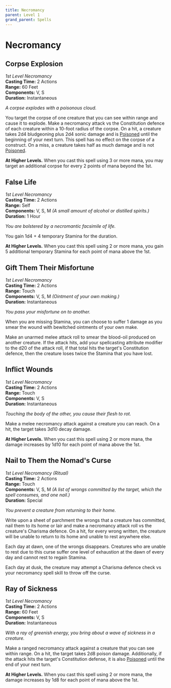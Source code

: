 ```yaml
---
title: Necromancy
parent: Level 1
grand_parent: Spells
---
```


# Necromancy

## Corpse Explosion
*1st Level Necromancy*<br>
**Casting Time:** 2 Actions<br>
**Range:** 60 Feet<br>
**Components:** V, S<br>
**Duration:** Instantaneous

*A corpse explodes with a poisonous cloud.*

You target the corpse of one creature that you can see within range and cause it to explode. Make a necromancy attack vs the Constitution defence of each creature within a 10-foot radius of the corpse. On a hit, a creature takes 2d4 bludgeoning plus 2d4 sonic damage and is [Poisoned](https://stormchaserroleplaying.com/stormchaserRPG/Conditions/Poisoned/) until the beginning of your next turn. This spell has no effect on the corpse of a construct. On a miss, a creature takes half as much damage and is not [Poisoned](https://stormchaserroleplaying.com/stormchaserRPG/Conditions/Poisoned/).

**At Higher Levels.** When you cast this spell using 3 or more mana, you may target an additional corpse for every 2 points of mana beyond the 1st.

## False Life
*1st Level Necromancy*<br>
**Casting Time:** 2 Actions<br>
**Range:** Self<br>
**Components:** V, S, M *(A small amount of alcohol or distilled spirits.)*<br>
**Duration:** 1 Hour

*You are bolstered by a necromantic facsimile of life.*

You gain 1d4 + 4 temporary Stamina for the duration.

**At Higher Levels.** When you cast this spell using 2 or more mana, you gain 5 additional temporary Stamina for each point of mana above the 1st.

## Gift Them Their Misfortune
*1st Level Necromancy*<br>
**Casting Time:** 2 Actions<br>
**Range:** Touch<br>
**Components:** V, S, M *(Ointment of your own making.)*<br>
**Duration:** Instantaneous

*You pass your misfortune on to another.*

When you are missing Stamina, you can choose to suffer 1 damage as you smear the wound with bewitched ointments of your own make.

Make an unarmed melee attack roll to smear the blood-oil produced on another creature. If the attack hits, add your spellcasting attribute modifier to the d20 of the attack roll, if that total hits the target's Constitution defence, then the creature loses twice the Stamina that you have lost.

## Inflict Wounds
*1st Level Necromancy*<br>
**Casting Time:** 2 Actions<br>
**Range:** Touch<br>
**Components:** V, S<br>
**Duration:** Instantaneous

*Touching the body of the other, you cause their flesh to rot.*

Make a melee necromancy attack against a creature you can reach. On a hit, the target takes 3d10 decay damage.

**At Higher Levels.** When you cast this spell using 2 or more mana, the damage increases by 1d10 for each point of mana above the 1st.

## Nail to Them the Nomad's Curse
*1st Level Necromancy (Ritual)*<br>
**Casting Time:** 2 Actions<br>
**Range:** Touch<br>
**Components:** V, S, M *(A list of wrongs committed by the target, which the spell consumes, and one nail.)*<br>
**Duration:** Special

*You prevent a creature from returning to their home.*

Write upon a sheet of parchment the wrongs that a creature has committed, nail them to its home or lair and make a necromancy attack roll vs the creature's Charisma defence. On a hit, for every wrong written, the creature will be unable to return to its home and unable to rest anywhere else.

Each day at dawn, one of the wrongs disappears. Creatures who are unable to rest due to this curse suffer one level of exhaustion at the dawn of every day and cannot rest to regain Stamina.

Each day at dusk, the creature may attempt a Charisma defence check vs your necromancy spell skill to throw off the curse.

## Ray of Sickness
*1st Level Necromancy*<br>
**Casting Time:** 2 Actions<br>
**Range:** 60 Feet<br>
**Components:** V, S<br>
**Duration:** Instantaneous

*With a ray of greenish energy, you bring about a wave of sickness in a creature.*

Make a ranged necromancy attack against a creature that you can see within range. On a hit, the target takes 2d8 poison damage. Additionally, if the attack hits the target's Constitution defense, it is also [Poisoned](https://stormchaserroleplaying.com/stormchaserRPG/Conditions/Poisoned/) until the end of your next turn.

**At Higher Levels.** When you cast this spell using 2 or more mana, the damage increases by 1d8 for each point of mana above the 1st.
